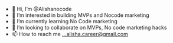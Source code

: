 - 👋 Hi, I’m @Alishanocode
- 👀 I’m interested in building MVPs and Nocode marketing
- 🌱 I’m currently learning No Code marketing
- 💞️ I’m looking to collaborate on MVPs, No code marketing hacks
- 📫 How to reach me ...alisha.career@gmail.com

<!---
Alishanocode/Alishanocode is a ✨ special ✨ repository because its `README.md` (this file) appears on your GitHub profile.
You can click the Preview link to take a look at your changes.
--->

